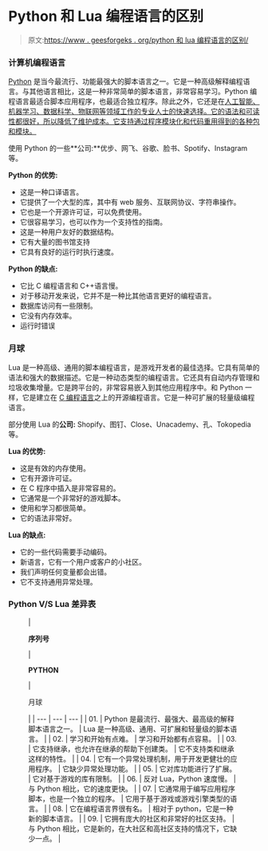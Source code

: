 # Python 和 Lua 编程语言的区别

> 原文:[https://www . geesforgeks . org/python 和 lua 编程语言的区别/](https://www.geeksforgeeks.org/difference-between-python-and-lua-programming-language/)

### 计算机编程语言

[Python](https://www.geeksforgeeks.org/python-programming-language/) 是当今最流行、功能最强大的脚本语言之一。它是一种高级解释编程语言。与其他语言相比，这是一种非常简单的脚本语言，非常容易学习。Python 编程语言最适合脚本应用程序，也最适合独立程序。除此之外，它还是在[人工智能、](https://www.geeksforgeeks.org/artificial-intelligence-an-introduction/) [机器学习、](https://www.geeksforgeeks.org/machine-learning/)[数据科学、](https://www.geeksforgeeks.org/overview-of-data-science/)[物联网等领域工作的专业人士的快速选择。它的语法和可读性都很好，所以降低了维护成本。它支持通过程序模块化和代码重用得到的各种包和模块。](https://www.geeksforgeeks.org/introduction-to-internet-of-things-iot-set-1/)

使用 Python 的一些**公司:**优步、网飞、谷歌、脸书、Spotify、Instagram 等。

**Python 的优势:**

*   这是一种口译语言。
*   它提供了一个大型的库，其中有 web 服务、互联网协议、字符串操作。
*   它也是一个开源许可证，可以免费使用。
*   它很容易学习，也可以作为一个支持性的指南。
*   这是一种用户友好的数据结构。
*   它有大量的图书馆支持
*   它具有良好的运行时执行速度。

**Python 的缺点:**

*   它比 C 编程语言和 C++语言慢。
*   对于移动开发来说，它并不是一种比其他语言更好的编程语言。
*   数据库访问有一些限制。
*   它没有内存效率。
*   运行时错误

### 月球

Lua 是一种高级、通用的脚本编程语言，是游戏开发者的最佳选择。它具有简单的语法和强大的数据描述。它是一种动态类型的编程语言。它还具有自动内存管理和垃圾收集增量。它是跨平台的，非常容易嵌入到其他应用程序中。和 Python 一样，它是建立在 [C 编程语言](https://www.geeksforgeeks.org/c-programming-language/)之上的开源编程语言。它是一种可扩展的轻量级编程语言。

部分使用 Lua 的**公司:** Shopify、图钉、Close、Unacademy、孔、Tokopedia 等。

**Lua 的优势:**

*   这是有效的内存使用。
*   它有开源许可证。
*   在 C 程序中插入是非常容易的。
*   它通常是一个非常好的游戏脚本。
*   使用和学习都很简单。
*   它的语法非常好。

**Lua 的缺点:**

*   它的一些代码需要手动编码。
*   新语言，它有一个用户或客户的小社区。
*   我们声明任何变量都会出错。
*   它不支持通用异常处理。

### **Python V/S Lua 差异表**

<figure class="table">

| 

**序列号**

 | 

**PYTHON**

 | 

月球

 |
| --- | --- | --- |
| 01. | Python 是最流行、最强大、最高级的解释脚本语言之一。 | Lua 是一种高级、通用、可扩展和轻量级的脚本语言。 |
| 02. | 学习和开始有点难。 | 学习和开始都有点容易。 |
| 03. | 它支持继承，也允许在继承的帮助下创建类。 | 它不支持类和继承这样的特性。 |
| 04. | 它有一个异常处理机制，用于开发更健壮的应用程序。 | 它缺少异常处理功能。 |
| 05. | 它对库功能进行了扩展。 | 它对基于游戏的库有限制。 |
| 06. | 反对 Lua，Python 速度慢。 | 与 Python 相比，它的速度更快。 |
| 07. | 它通常用于编写应用程序脚本，也是一个独立的程序。 | 它用于基于游戏或游戏引擎类型的语言。 |
| 08. | 它在编程语言界很有名。 | 相对于 python，它是一种新的脚本语言。 |
| 09. | 它拥有庞大的社区和非常好的社区支持。 | 与 Python 相比，它是新的，在大社区和高社区支持的情况下，它缺少一点。 |

</figure>